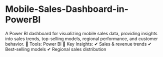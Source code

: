 # Mobile-Sales-Dashboard-in-PowerBI
A Power BI dashboard for visualizing mobile sales data, providing insights into sales trends, top-selling models, regional performance, and customer behavior.  🔧 Tools: Power BI 📌 Key Insights: ✔ Sales &amp; revenue trends ✔ Best-selling models ✔ Regional sales distribution 
